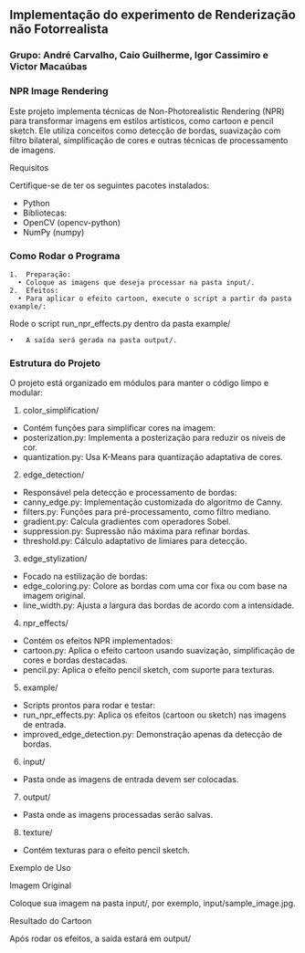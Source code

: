 ## Implementação do experimento de Renderização não Fotorrealista

### Grupo: André Carvalho, Caio Guilherme, Igor Cassimiro e Victor Macaúbas

### NPR Image Rendering

Este projeto implementa técnicas de Non-Photorealistic Rendering (NPR) para transformar imagens em estilos artísticos, como cartoon e pencil sketch. Ele utiliza conceitos como detecção de bordas, suavização com filtro bilateral, simplificação de cores e outras técnicas de processamento de imagens.

Requisitos

Certifique-se de ter os seguintes pacotes instalados:  
- Python
- Bibliotecas:
- OpenCV (opencv-python)
- NumPy (numpy)

### Como Rodar o Programa

	1.	Preparação:
	  •	Coloque as imagens que deseja processar na pasta input/.
	2.	Efeitos:
	  •	Para aplicar o efeito cartoon, execute o script a partir da pasta example/:

Rode o script run_npr_effects.py dentro da pasta example/

	•	A saída será gerada na pasta output/.

### Estrutura do Projeto

O projeto está organizado em módulos para manter o código limpo e modular:

1. color_simplification/

- Contém funções para simplificar cores na imagem:
- posterization.py: Implementa a posterização para reduzir os níveis de cor.
- quantization.py: Usa K-Means para quantização adaptativa de cores.

2. edge_detection/

- Responsável pela detecção e processamento de bordas:
- canny_edge.py: Implementação customizada do algoritmo de Canny.
- filters.py: Funções para pré-processamento, como filtro mediano.
- gradient.py: Calcula gradientes com operadores Sobel.
- suppression.py: Supressão não máxima para refinar bordas.
- threshold.py: Cálculo adaptativo de limiares para detecção.

3. edge_stylization/

- Focado na estilização de bordas:
- edge_coloring.py: Colore as bordas com uma cor fixa ou com base na imagem original.
- line_width.py: Ajusta a largura das bordas de acordo com a intensidade.

4. npr_effects/

- Contém os efeitos NPR implementados:
- cartoon.py: Aplica o efeito cartoon usando suavização, simplificação de cores e bordas destacadas.
- pencil.py: Aplica o efeito pencil sketch, com suporte para texturas.

5. example/

- Scripts prontos para rodar e testar:
- run_npr_effects.py: Aplica os efeitos (cartoon ou sketch) nas imagens de entrada.
- improved_edge_detection.py: Demonstração apenas da detecção de bordas.

6. input/

- Pasta onde as imagens de entrada devem ser colocadas.

7. output/

- Pasta onde as imagens processadas serão salvas.

8. texture/

- Contém texturas para o efeito pencil sketch.

Exemplo de Uso

Imagem Original

Coloque sua imagem na pasta input/, por exemplo, input/sample_image.jpg.

Resultado do Cartoon

Após rodar os efeitos, a saída estará em output/
